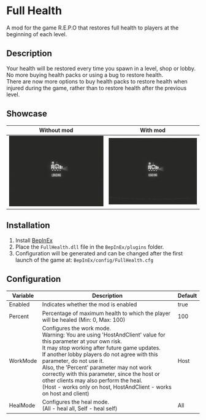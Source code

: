 # Full Health

A mod for the game R.E.P.O that restores full health to players at the beginning of each level.

## Description

Your health will be restored every time you spawn in a level, shop or lobby.  
No more buying health packs or using a bug to restore health.  
There are now more options to buy health packs to restore health when injured during the game, rather than to restore health after the previous level.

## Showcase

| Without mod                                                                                                            | With mod                                                                                                         |
|------------------------------------------------------------------------------------------------------------------------|------------------------------------------------------------------------------------------------------------------|
| ![WithoutMod](https://raw.githubusercontent.com/yvsimakov/R.E.P.O_FullHealth/refs/heads/main/showcase/WithoutMod.gif)  | ![WithMod](https://raw.githubusercontent.com/yvsimakov/R.E.P.O_FullHealth/refs/heads/main/showcase/WithMod.gif)  |

## Installation

1. Install [BepInEx](https://github.com/BepInEx/BepInEx/releases/tag/v5.4.23.2)
2. Place the `FullHealth.dll` file in the `BepInEx/plugins` folder.
3. Configuration will be generated and can be changed after the first launch of the game at: `BepInEx/config/FullHealth.cfg`

## Configuration

| Variable  | Description                                                                                                                                                                                                                                                                                                                                                                                                                                                    | Default |
|-----------|----------------------------------------------------------------------------------------------------------------------------------------------------------------------------------------------------------------------------------------------------------------------------------------------------------------------------------------------------------------------------------------------------------------------------------------------------------------|---------|
| Enabled   | Indicates whether the mod is enabled                                                                                                                                                                                                                                                                                                                                                                                                                           | true    |
| Percent   | Percentage of maximum health to which the player will be healed (Min: 0, Max: 100)                                                                                                                                                                                                                                                                                                                                                                             | 100     |
| WorkMode  | Configures the work mode.<br>Warning: You are using 'HostAndClient' value for this parameter at your own risk.<br>It may stop working after future game updates.<br>If another lobby players do not agree with this parameter, do not use it.<br>Also, the 'Percent' parameter may not work correctly with this parameter, since the host or other clients may also perform the heal.<br>(Host - works only on host, HostAndClient - works on host and client) | Host    |
| HealMode  | Configures the heal mode.<br> (All - heal all, Self - heal self)                                                                                                                                                                                                                                                                                                                                                                                               | All     |